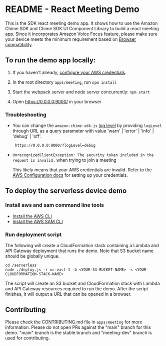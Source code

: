 # README - React Meeting Demo

This is the SDK react meeting demo app. It shows how to use the Amazon Chime SDK and Chime SDK UI Component Library to build a react meeting app. Since it incorporates Amazon Voice Focus feature, please make sure your device meets the minimum requirement based on [Browser compatibility](https://github.com/aws/amazon-chime-sdk-js/blob/master/guides/09_Amazon_Voice_Focus.md#browser-compatibility).

## To run the demo app locally:

1. If you haven't already, [configure your AWS credentials](https://docs.aws.amazon.com/cli/latest/userguide/cli-configure-quickstart.html).

2. In the root directory `apps/meeting`, run `npm install`

3. Start the webpack server and node server concurrently: `npm start`

4. Open https://0.0.0.0:9000/ in your browser

### Troubleshooting

- You can change the `amazon-chime-sdk-js` [log level](https://aws.github.io/amazon-chime-sdk-js/enums/loglevel.html) by providing `logLevel` through URL as a query parameter with value 'warn' | 'error' | 'info' | 'debug' | 'off'.

  ```
   https://0.0.0.0:9000/?logLevel=debug
  ```

- `UnrecognizedClientException: The security token included in the request is invalid.` when trying to join a meeting

  This likely means that your AWS credentials are invalid. Refer to the [AWS Configuration docs](https://docs.aws.amazon.com/cli/latest/userguide/cli-configure-quickstart.html) for setting up your credentials.

## To deploy the serverless device demo

### Install aws and sam command line tools

- [Install the AWS CLI](https://docs.aws.amazon.com/cli/latest/userguide/install-cliv1.html)
- [Install the AWS SAM CLI](https://docs.aws.amazon.com/serverless-application-model/latest/developerguide/serverless-sam-cli-install.html)

### Run deployment script

The following will create a CloudFormation stack containing a Lambda and API Gateway deployment that runs the demo. Note that S3 bucket name should be globally unique.

```
cd /serverless
node ./deploy.js -r us-east-1 -b <YOUR-S3-BUCKET-NAME> -s <YOUR-CLOUDFORMATION-STACK-NAME>
```

The script will create an S3 bucket and CloudFormation stack with Lambda and API Gateway resources required to run the demo. After the script finishes, it will output a URL that can be opened in a browser.

## Contributing

Please check the CONTRIBUTING.md file in `apps/meeting` for more information. Please do not open PRs against the "main" branch for this demo. "main" branch is the stable branch and "meeting-dev" branch is used for contributing.
